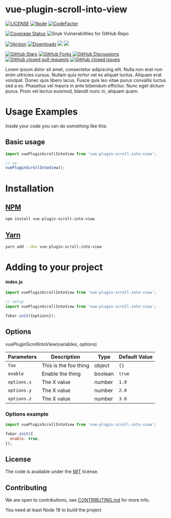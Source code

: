 # vue-plugin-scroll-into-view
<!-- badge -->
[![LICENSE](https://img.shields.io/github/license/victornpb/vue-plugin-scroll-into-view?style=flat-square)](LICENSE)
[![Node](https://img.shields.io/node/v/vue-plugin-scroll-into-view.svg?style=flat-square)](package.json)
[![CodeFactor](https://www.codefactor.io/repository/github/victornpb/vue-plugin-scroll-into-view/badge?style=flat-square)](https://www.codefactor.io/repository/github/victornpb/vue-plugin-scroll-into-view)

[![Coverage Status](https://img.shields.io/coveralls/victornpb/vue-plugin-scroll-into-view.svg?style=flat-square)](https://coveralls.io/github/victornpb/vue-plugin-scroll-into-view)
![Snyk Vulnerabilities for GitHub Repo](https://img.shields.io/snyk/vulnerabilities/github/victornpb/vue-plugin-scroll-into-view?style=flat-square)

[![Version](https://img.shields.io/npm/v/vue-plugin-scroll-into-view.svg?style=flat-square)](https://www.npmjs.com/package/vue-plugin-scroll-into-view)
[![Downloads](https://img.shields.io/npm/dt/vue-plugin-scroll-into-view.svg?style=flat-square)](https://www.npmjs.com/package/vue-plugin-scroll-into-view)
[![](https://img.shields.io/bundlephobia/minzip/vue-plugin-scroll-into-view?style=flat-square)](https://www.npmjs.com/package/vue-plugin-scroll-into-view)
[![](https://img.shields.io/tokei/lines/github/victornpb/vue-plugin-scroll-into-view?style=flat-square)](https://www.npmjs.com/package/vue-plugin-scroll-into-view)

[![GitHub Stars](https://img.shields.io/github/stars/victornpb/vue-plugin-scroll-into-view?style=flat-square)](https://github.com/victornpb/vue-plugin-scroll-into-view/stargazers)
[![GitHub Forks](https://img.shields.io/github/forks/victornpb/vue-plugin-scroll-into-view?style=flat-square)](https://github.com/victornpb/vue-plugin-scroll-into-view/network/members)
[![GitHub Discussions](https://img.shields.io/github/discussions/victornpb/vue-plugin-scroll-into-view?style=flat-square)](https://github.com/victornpb/vue-plugin-scroll-into-view/discussions)
[![GitHub closed pull requests](https://img.shields.io/github/issues-pr-closed/victornpb/vue-plugin-scroll-into-view?style=flat-square&color=green)](https://github.com/victornpb/vue-plugin-scroll-into-view/pulls?q=is%3Apr+is%3Aclosed)
[![GitHub closed issues](https://img.shields.io/github/issues-closed/victornpb/vue-plugin-scroll-into-view?style=flat-square&color=green)](https://github.com/victornpb/vue-plugin-scroll-into-view/issues?q=is%3Aissue+is%3Aclosed)
<!-- endbadge -->


Lorem ipsum dolor sit amet, consectetur adipiscing elit. Nulla non erat non enim ultricies cursus. Nullam quis tortor vel ex aliquet luctus. Aliquam erat volutpat. Donec quis libero lacus. Fusce quis leo vitae purus convallis luctus sed a ex. Phasellus vel mauris in ante bibendum efficitur. Nunc eget dictum purus. Proin vel lectus euismod, blandit nunc in, aliquam quam.

# Usage Examples
Inside your code you can do something like this:

## Basic usage
```js
import vuePluginScrollIntoView from 'vue-plugin-scroll-into-view';

// us
vuePluginScrollIntoView();
```

# Installation

## [NPM](https://npmjs.com/package/vue-plugin-scroll-into-view)
```sh
npm install vue-plugin-scroll-into-view
```
## [Yarn](https://github.com/yarnpkg/yarn)
```sh
yarn add --dev vue-plugin-scroll-into-view
```

# Adding to your project

#### index.js
```js
import vuePluginScrollIntoView from 'vue-plugin-scroll-into-view';

// setup
import vuePluginScrollIntoView from 'vue-plugin-scroll-into-view';

fobar.init({options});
```

## Options

vuePluginScrollIntoView(variables, options)

| Parameters  | Description           | Type    | Default Value |
|-------------|-----------------------|---------|---------------|
| `foo`       | This is the foo thing | object  | `{}`          |
| `enable`    | Enable the thing      | boolean | `true`        |
| `options.x` | The X value           | number  | `1.0`         |
| `options.y` | The X value           | number  | `2.0`         |
| `options.z` | The X value           | number  | `3.0`         |


### Options example
```js
import vuePluginScrollIntoView from 'vue-plugin-scroll-into-view';

fobar.init({
  enable: true,
});
```

## License

The code is available under the [MIT](LICENSE) license.

## Contributing

We are open to contributions, see [CONTRIBUTING.md](CONTRIBUTING.md) for more info.

You need at least Node 18 to build the project
